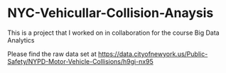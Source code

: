 # NYC-Vehicullar-Collision-Anaysis
This is a project that I worked on in collaboration for the course Big Data Analytics

Please find the raw data set at https://data.cityofnewyork.us/Public-Safety/NYPD-Motor-Vehicle-Collisions/h9gi-nx95

